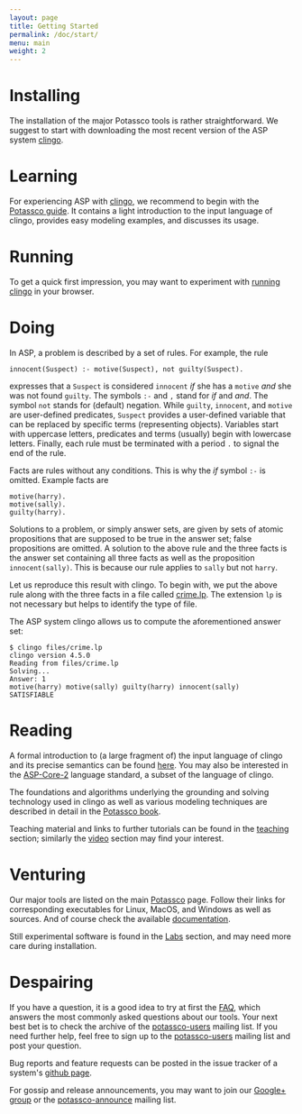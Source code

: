```yaml
---
layout: page
title: Getting Started
permalink: /doc/start/
menu: main
weight: 2
---
```


# Installing

The installation of the major Potassco tools is rather straightforward.
We suggest to start with downloading the most recent version of the ASP system [clingo](http://sourceforge.net/projects/potassco/files/clingo).

# Learning

For experiencing ASP with [clingo](/clingo/),
we recommend to begin with the [Potassco guide](http://sourceforge.net/projects/potassco/files/guide/).
It contains a light introduction to the input language of clingo, provides easy modeling examples, and discusses its usage.

# Running

To get a quick first impression, you may want to experiment with [running clingo](/clingo/run/) in your browser.

# Doing

In ASP, a problem is described by a set of rules.
For example, the rule

    innocent(Suspect) :- motive(Suspect), not guilty(Suspect).

expresses that a `Suspect` is considered `innocent` *if* she has a `motive` *and* she was not found `guilty`.
The symbols `:-` and `,` stand for *if* and *and*.
The symbol `not` stands for (default) negation.
While `guilty`, `innocent`, and `motive` are user-defined predicates,
`Suspect` provides a user-defined variable that can be replaced by specific terms (representing objects).
Variables start with uppercase letters, predicates and terms (usually) begin with lowercase letters.
Finally, each rule must be terminated with a period `.` to signal the end of the rule.

Facts are rules without any conditions.
This is why the *if* symbol `:-` is omitted.
Example facts are

    motive(harry).
    motive(sally).
    guilty(harry).

Solutions to a problem, or simply answer sets, are given by sets of atomic propositions
that are supposed to be true in the answer set; false propositions are omitted.
A solution to the above rule and the three facts is the answer set 
containing all three facts as well as the proposition `innocent(sally)`.
This is because our rule applies to `sally` but not `harry`.

Let us reproduce this result with clingo.
To begin with, we put the above rule along with the three facts in a file called [crime.lp](/files/crime.lp).
The extension `lp` is not necessary but helps to identify the type of file.

The ASP system clingo allows us to compute the aforementioned answer set:

    $ clingo files/crime.lp
    clingo version 4.5.0
    Reading from files/crime.lp
    Solving...
    Answer: 1
    motive(harry) motive(sally) guilty(harry) innocent(sally)
    SATISFIABLE

# Reading

A formal introduction to (a large fragment of) the input language of clingo 
and its precise semantics can be found [here](http://www.cs.utexas.edu/users/vl/papers/AG.pdf).
You may also be interested in the [ASP-Core-2](https://www.mat.unical.it/aspcomp2013/files/ASP-CORE-2.03b.pdf) language standard,
a subset of the language of clingo.

The foundations and algorithms underlying the grounding and solving technology used in clingo
as well as various modeling techniques are described in detail in the [Potassco book](/doc/book/).

Teaching material and links to further tutorials can be found in the [teaching](/doc/teaching/) section;
similarly the [video](/doc/videos/) section may find your interest.

# Venturing

Our major tools are listed on the main [Potassco](/) page.
Follow their links for corresponding executables for Linux, MacOS, and Windows as well as sources.
And of course check the available [documentation](/doc/).

Still experimental software is found in the [Labs](/labs/) section,
and may need more care during installation.

# Despairing

If you have a question,
it is a good idea to try at first the [FAQ](/doc/faq/),
which answers the most commonly asked questions about our tools.
Your next best bet is to check the archive of the [potassco-users](https://sourceforge.net/p/potassco/mailman/potassco-users/) mailing list.
If you need further help,
feel free to sign up to the [potassco-users](https://lists.sourceforge.net/lists/listinfo/potassco-users/) mailing list and post your question.

Bug reports and feature requests can be posted in the issue tracker of a system's [github page](https://github.com/potassco/).

For gossip and release announcements,
you may want to join our [Google+ group](https://plus.google.com/102537396696345299260/posts) or
the [potassco-announce](https://lists.sourceforge.net/lists/listinfo/potassco-announce) mailing list.
